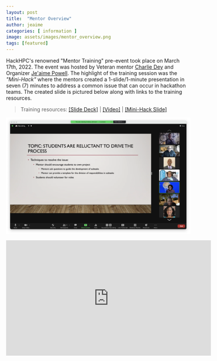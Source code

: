 ```yaml
---
layout: post
title:  "Mentor Overview"
author: jeaime
categories: [ information ]
image: assets/images/mentor_overview.png
tags: [featured]
---
```


HackHPC's renowned "Mentor Training" pre-event took place on March 17th, 2022. The event was hosted by Veteran mentor [Charlie Dey](https://www.linkedin.com/in/charlie-dey-0031317a/) and Organizer [Je'aime Powell](https://www.linkedin.com/in/jeaimehp/). The highlight of the training session was the _"Mini-Hack"_ where the mentors created a 1-slide/1-minute presentation in seven (7) minutes to address a common issue that can occur in hackathon teams. The created slide is pictured below along with links to the training resources. 

>Training resources: [[Slide Deck]](../assets/../slides/Mentor%20Overview.pdf) | [[Video]](https://youtu.be/R0kcxZKj8AM) | [[Mini-Hack Slide]](../assets/images/MiniHack-slide.png)

![Mini-Hack](../assets/images/MiniHack-slide.png)


<iframe width="560" height="315" src="https://www.youtube.com/embed/R0kcxZKj8AM" title="YouTube video player" frameborder="0" allow="accelerometer; autoplay; clipboard-write; encrypted-media; gyroscope; picture-in-picture" allowfullscreen></iframe>
